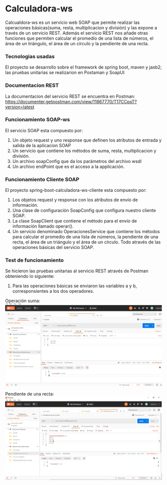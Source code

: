 # Calculadora-ws

Calcualdora-ws es un servicio web SOAP que permite realizar las operaciones básicas(suma, resta, multiplicacion y división) y las expone a través de un servicio REST. Además el servicio REST nos añade otras funciones que permiten calcular el promedio de una lista de números, el área de un triángulo, el área de un círculo y la pendiente de una recta.

### Tecnologias usadas

El proyecto se desarrollo sobre el framework de spring boot, maven y jaxb2; las pruebas unitarias se realizarion en Postaman y SoapUI

### Documentacion REST

La documentacion del servicio REST se encuentra en Postman:
https://documenter.getpostman.com/view/11867770/T17CCpsT?version=latest

### Funcionamiento SOAP-ws

El servicio SOAP esta compuesto por:

1. Un objeto request y uno response que definen los atributos de entrada y salida de la aplicacion SOAP
2. Un servicio que contiene los métodos de suma, resta, multiplicacion y división.
3. Un archivo soapConfig que da los parámetros del archivo wsdl
4. Un archivo endPoint que es el acceso a la applicación.

### Funcionamiento Cliente SOAP

El proyecto spring-boot-calculadora-ws-cliente esta compuesto por:

1. Los objetos request y response con los atributos de envío de información.
2. Una clase de configuración SoapConfig que configura nuestro cliente SOAP.
3. La clase SoapClient que contiene el método para el envío de información llamado operar().
4. Un servicio denominado OperacionesService que contiene los métodos para calcular el promedio de una lista de números, la pendiente de una recta, el área de un triángulo y el área de un círculo. Todo através de las operaciones básicas del servicio SOAP.

### Test de funcionamiento

Se hicieron las pruebas unitarias al servicio REST através de Postman obteniendo lo siguiente:

1. Para las operaciones básicas se enviaron las variables a y b, corresponsientes a los dos operadores.

Operación suma:
![Operación suma prueba unitaria postman](screnshots/Postman-suma.png)

Pendiente de una recta:
![Operación suma prueba unitaria postman](screnshots/Postman_pendiente.png)




